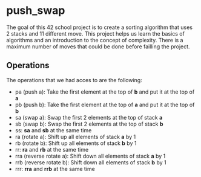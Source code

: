 # push_swap
The goal of this 42 school project is to create a sorting algorithm that uses 2 stacks and 11 different move. This project helps us learn the basics of algorithms and an introduction to the concept of complexity. There is a maximum number of moves that could be done before failling the project.
## Operations
The operations that we had acces to are the following:
  - pa (push a): Take the first element at the top of **b** and put it at the top of **a**
  - pb (push b): Take the first element at the top of **a** and put it at the top of **b**
  - sa (swap a): Swap the first 2 elements at the top of stack **a**
  - sb (swap b): Swap the first 2 elements at the top of stack **b**
  - ss: **sa** and **sb** at the same time
  - ra (rotate a): Shift up all elements of stack **a** by 1
  - rb (rotate b): Shift up all elements of stack **b** by 1
  - rr: **ra** and **rb** at the same time
  - rra (reverse rotate a): Shift down all elements of stack **a** by 1
  - rrb (reverse rotate b): Shift down all elements of stack **b** by 1
  - rrr: **rra** and **rrb** at the same time


